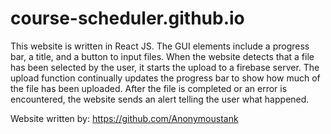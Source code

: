 # course-scheduler.github.io
This website is written in React JS. The GUI elements include a progress bar, a title, and a button to input files. When the website detects that a file has been selected by the user, it starts the upload to a firebase server.
The upload function continually updates the progress bar to show how much of the file has been uploaded. After the file is completed or an error is encountered, the website sends an alert telling the user what happened. 




Website written by: https://github.com/Anonymoustank
